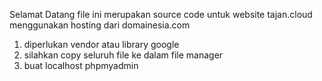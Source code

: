 Selamat Datang
file ini merupakan source code untuk website tajan.cloud menggunakan hosting dari domainesia.com
  1. diperlukan vendor atau library google
  2. silahkan copy seluruh file ke dalam file manager
  3. buat localhost phpmyadmin
